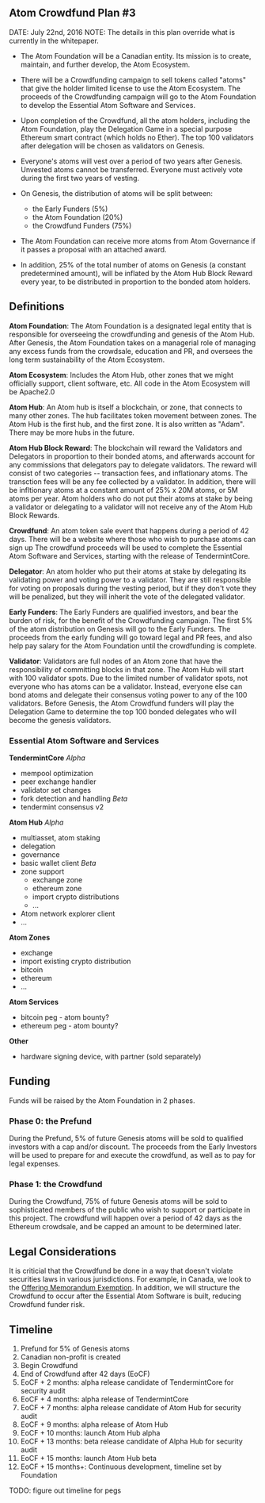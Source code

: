 Atom Crowdfund Plan #3
----------------------

DATE: July 22nd, 2016
NOTE: The details in this plan override what is currently in the whitepaper.

* The Atom Foundation will be a Canadian entity.  Its mission is to create,
  maintain, and further develop, the Atom Ecosystem.

* There will be a Crowdfunding campaign to sell tokens called "atoms" that give
  the holder limited license to use the Atom Ecosystem.  The proceeds of the
Crowdfunding campaign will go to the Atom Foundation to develop the Essential
Atom Software and Services.

* Upon completion of the Crowdfund, all the atom holders, including the Atom
  Foundation, play the Delegation Game in a special purpose Ethereum smart
contract (which holds no Ether).  The top 100 validators after delegation will
be chosen as validators on Genesis.

* Everyone's atoms will vest over a period of two years after Genesis.  Unvested
  atoms cannot be transferred.  Everyone must actively vote during the first two
years of vesting.

* On Genesis, the distribution of atoms will be split between:
  * the Early Funders (5%)
  * the Atom Foundation (20%)
  * the Crowdfund Funders (75%)

* The Atom Foundation can receive more atoms from Atom Governance if it passes a
  proposal with an attached award.

* In addition, 25% of the total number of atoms on Genesis (a constant
  predetermined amount), will be inflated by the Atom Hub Block Reward every
year, to be distributed in proportion to the bonded atom holders.

## Definitions

**Atom Foundation**: The Atom Foundation is a designated legal entity that is
responsible for overseeing the crowdfunding and genesis of the Atom Hub.  After
Genesis, the Atom Foundation takes on a managerial role of managing any excess
funds from the crowdsale, education and PR, and oversees the long term
sustainability of the Atom Ecosystem.

**Atom Ecosystem**: Includes the Atom Hub, other zones that we might officially
support, client software, etc.  All code in the Atom Ecosystem will be Apache2.0

**Atom Hub**: An Atom hub is itself a blockchain, or zone, that connects to many
other zones.  The hub facilitates token movement between zones.  The Atom Hub is
the first hub, and the first zone.  It is also written as "Adam".  There may be
more hubs in the future.

**Atom Hub Block Reward**: The blockchain will reward the Validators and
Delegators in proportion to their bonded atoms, and afterwards account for any
commissions that delegators pay to delegate validators.  The reward will consist
of two categories -- transaction fees, and inflationary atoms.  The transction
fees will be any fee collected by a validator.  In addition, there will be
infltionary atoms at a constant amount of 25% x 20M atoms, or 5M atoms per year.
Atom holders who do not put their atoms at stake by being a validator or
delegating to a validator will not receive any of the Atom Hub Block Rewards.

**Crowdfund**: An atom token sale event that happens during a period of 42 days.
There will be a website where those who wish to purchase atoms can sign up
The crowdfund proceeds will be used to complete the Essential Atom Software and
Services, starting with the release of TendermintCore. 

**Delegator**: An atom holder who put their atoms at stake by delegating its
validating power and voting power to a validator.  They are still responsible
for voting on proposals during the vesting period, but if they don't vote they
will be penalized, but they will inherit the vote of the delegated validator.

**Early Funders**: The Early Funders are qualified investors, and bear the
burden of risk, for the benefit of the Crowdfunding campaign. The first 5% of
the atom distribution on Genesis will go to the Early Funders. The proceeds from
the early funding will go toward legal and PR fees, and also help pay salary for
the Atom Foundation until the crowdfunding is complete.

**Validator**: Validators are full nodes of an Atom zone that have the
responsibility of committing blocks in that zone.  The Atom Hub will start with
100 validator spots. Due to the limited number of validator spots, not everyone
who has atoms can be a validator.  Instead, everyone else can bond atoms and
delegate their consensus voting power to any of the 100 validators.  Before
Genesis, the Atom Crowdfund funders will play the Delegation Game to determine
the top 100 bonded delegates who will become the genesis validators.

### Essential Atom Software and Services

**TendermintCore**
  _Alpha_
  * mempool optimization
  * peer exchange handler
  * validator set changes
  * fork detection and handling
  _Beta_
  * tendermint consensus v2

**Atom Hub**
  _Alpha_
  * multiasset, atom staking
  * delegation
  * governance
  * basic wallet client
  _Beta_
  * zone support
    * exchange zone
    * ethereum zone
    * import crypto distributions
    * ...
  * Atom network explorer client
  * ...

**Atom Zones**
  * exchange
  * import existing crypto distribution
  * bitcoin
  * ethereum
  * ...

**Atom Services**
  * bitcoin peg - atom bounty?
  * ethereum peg - atom bounty?

**Other**
  * hardware signing device, with partner (sold separately)

## Funding

Funds will be raised by the Atom Foundation in 2 phases.

### Phase 0: the Prefund

During the Prefund, 5% of future Genesis atoms will be sold to qualified
investors with a cap and/or discount.  The proceeds from the Early Investors
will be used to prepare for and execute the crowdfund, as well as to pay for
legal expenses.

### Phase 1: the Crowdfund

During the Crowdfund, 75% of future Genesis atoms will be sold to sophisticated
members of the public who wish to support or participate in this project.
The crowdfund will happen over a period of 42 days as the Ethereum crowdsale,
and be capped an amount to be determined later.

## Legal Considerations

It is criticial that the Crowdfund be done in a way that doesn't violate
securities laws in various jurisdictions.  For example, in Canada, we look to
the [Offering Memorandum
Exemption](http://www.osc.gov.on.ca/en/NewsEvents_nr_20151029_finalize-offering-memorandum-exemption.htm).
In addition, we will structure the Crowdfund to occur after the Essential Atom
Software is built, reducing Crowdfund funder risk.

Timeline
--------

1. Prefund for 5% of Genesis atoms
1. Canadian non-profit is created
1. Begin Crowdfund
1. End of Crowdfund after 42 days (EoCF)
1. EoCF + 2 months: alpha release candidate of TendermintCore for security audit
1. EoCF + 4 months: alpha release of TendermintCore
1. EoCF + 7 months: alpha release candidate of Atom Hub for security audit
1. EoCF + 9 months: alpha release of Atom Hub
1. EoCF + 10 months: launch Atom Hub alpha
1. EoCF + 13 months: beta release candidate of Alpha Hub for security audit
1. EoCF + 15 months: launch Atom Hub beta
1. EoCF + 15 months+: Continuous development, timeline set by Foundation

TODO: figure out timeline for pegs
